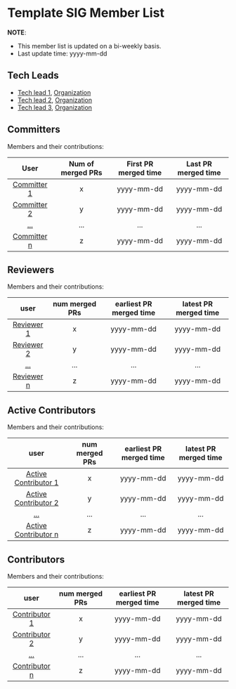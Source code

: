 # Template SIG Member List

**NOTE**:

* This member list is updated on a bi-weekly basis.
* Last update time: yyyy-mm-dd

## Tech Leads

* [Tech lead 1](Github-link-of-tech-lead-1), [Organization](link-of-organization)
* [Tech lead 2](Github-link-of-tech-lead-2), [Organization](link-of-organization)
* [Tech lead 3](Github-link-of-tech-lead-3), [Organization](link-of-organization)


## Committers

Members and their contributions:

| User | Num of merged PRs | First PR merged time | Last PR merged time |
|:----:|:--------------:|:--------------:|:--------------:|
| [Committer 1](GitHub-link-of-Committer-1) |             x |     yyyy-mm-dd          |   yyyy-mm-dd          |
| [Committer 2](GitHub-link-of-Committer-2) |             y |     yyyy-mm-dd          |   yyyy-mm-dd          |
| [...](...)           |             ... |     ...          |   ...          |
| [Committer n](GitHub-link-of-Committer-n)                 |              z |     yyyy-mm-dd          |   yyyy-mm-dd          |

## Reviewers

Members and their contributions:

| user                                              | num merged PRs | earliest PR merged time | latest PR merged time |
|:-------------------------------------------------:|:--------------:|:-----------------------:|:---------------------:|
| [Reviewer 1](GitHub-link-of-Reviewer-1) |             x |     yyyy-mm-dd          |   yyyy-mm-dd          |
| [Reviewer 2](GitHub-link-of-Reviewer-2) |             y |     yyyy-mm-dd          |   yyyy-mm-dd          |
| [...](...)           |             ... |     ...          |   ...          |
| [Reviewer n](GitHub-link-of-Reviewer-n)                 |              z |     yyyy-mm-dd          |   yyyy-mm-dd          |


## Active Contributors

Members and their contributions:

| user                                              | num merged PRs | earliest PR merged time | latest PR merged time |
|:-------------------------------------------------:|:--------------:|:-----------------------:|:---------------------:|
| [Active Contributor 1](GitHub-link-of-Active-Contributor-1) |             x |     yyyy-mm-dd          |   yyyy-mm-dd          |
| [Active Contributor 2](GitHub-link-of-Active-Contributor-2) |             y |     yyyy-mm-dd          |   yyyy-mm-dd          |
| [...](...)           |             ... |     ...          |   ...          |
| [Active Contributor n](GitHub-link-of-Active-Contributor-n)                 |              z |     yyyy-mm-dd          |   yyyy-mm-dd          |


## Contributors

Members and their contributions:

| user                                              | num merged PRs | earliest PR merged time | latest PR merged time |
|:-------------------------------------------------:|:--------------:|:-----------------------:|:---------------------:|
| [Contributor 1](GitHub-link-of-Contributor-1) |             x |     yyyy-mm-dd          |   yyyy-mm-dd          |
| [Contributor 2](GitHub-link-of-Contributor-2) |             y |     yyyy-mm-dd          |   yyyy-mm-dd          |
| [...](...)           |             ... |     ...          |   ...          |
| [Contributor n](GitHub-link-of-Contributor-n)                 |              z |     yyyy-mm-dd          |   yyyy-mm-dd          |
